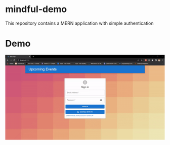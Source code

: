 # mindful-demo
This repository contains a MERN application with simple authentication

# Demo 
![](https://github.com/sakun9526/mindful-demo/blob/main/demo.gif)
